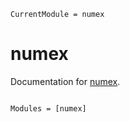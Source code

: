 ```@meta
CurrentModule = numex
```

# numex

Documentation for [numex](https://github.com/davidneilsen/numex.jl).

```@index
```

```@autodocs
Modules = [numex]
```
